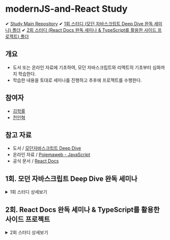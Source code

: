 # modernJS-and-React Study

✔ [Study Main Repository](https://github.com/wjs5025/modernJS-and-React)
✔ [1회 스터디 (모던 자바스크립트 Deep Dive 완독 세미나) 폴더]()
✔ [2회 스터디 (React Docs 완독 세미나 & TypeScript를 활용한 사이드 프로젝트) 폴더]()

## 개요

- 도서 또는 온라인 자료에 기초하여, 모던 자바스크립트와 리액트의 기초부터 심화까지 학습한다.
- 학습한 내용을 토대로 세미나를 진행하고 추후에 프로젝트를 수행한다.

## 참여자

- [김학률](https://github.com/markyul)
- [전인혁](https://github.com/wjs5025)

## 참고 자료

- 도서 / [모던자바스크립트 Deep Dive](https://search.shopping.naver.com/book/catalog/32472713016?cat_id=50010881&frm=PBOKPRO&query=%EB%AA%A8%EB%8D%98%EC%9E%90%EB%B0%94%EC%8A%A4%ED%81%AC%EB%A6%BD%ED%8A%B8+Deep+Dive&NaPm=ct%3Dl82k1u2g%7Cci%3D699e60d79f3fc6564e41d41e0d0cd71ad3eae750%7Ctr%3Dboknx%7Csn%3D95694%7Chk%3D8593fab282db7a30b24a43d796ea325f382e56d6)
- 온라인 자료 / [Poiemaweb - JavaScript](https://poiemaweb.com/#:~:text=%ED%99%98%EA%B2%BD%EC%97%90%EC%84%9C%20Sass%20%EC%82%AC%EC%9A%A9%ED%95%98%EA%B8%B0-,JavaScript,-37%20lessons)
- 공식 문서 / [React Docs](https://ko.reactjs.org/docs/getting-started.html)

## 1회. 모던 자바스크립트 Deep Dive 완독 세미나

<details>
    <summary>1회 스터디 상세보기</summary>
    
### 진행 기간
- (목표) 2022.09.13(화) ~ 2022.11.01(화)
- 매주 화요일 저녁 20시 세미나 및 간단한 회의 진행

### 규칙

- 모던 자바스크립트 Deep Dive (도서 또는 온라인 자료)를 토대로 매주 개인 학습 및 세미나를 진행한다.
- 스터디 참여자는 매주 2개 챕터를 발표하고 다른 2개의 챕터를 청강한다.
- 발표자는 청강자가 잘 이해하도록 자료를 준비하고, 청강자는 청강한 내용을 기록한다.
- 모든 발표자료와 기록물은 [1회 스터디 폴더]()에 저장한다.
- 2022.09.13 전에는 아래 목차의 **11. 객체와 변경불가성(Immutability)**까지 모두 읽고, 이후 **12. 함수**부터 차례로 세미나를 진행한다.
- 질문 또는 공유할만한 지식은 [Study Main Repository](https://github.com/wjs5025/modernJS-and-React) 내 [Issues](https://github.com/wjs5025/modernJS-and-React/issues)에서 관리한다.

<details>
<summary>목차</summary>
- 수행여부(발표자) 0. 챕터명
- [x](개별) 1. 기본 개념과 동작 원리 이해의 중요성
- [x](개별) 2. 자바스크립트란?
- [x](개별) 3. 자바스크립트 개발 환경과 실행 방법
- [x](개별) 4. 브라우저 동작 원리
- [x](개별) 5. 자바스크립트의 기본 문법
- [x](개별) 6. 데이터 타입과 변수
- [x](개별) 7. 연산자
- [x](개별) 8. 제어문
- [x](개별) 9. 타입 변환과 단축 평가
- [x](개별) 10. 객체
- [x](개별) 11. 객체와 변경불가성(Immutability)
- [ ](학률) 12. 함수
- [ ](인혁) 13. 타입 체크
- [ ](인혁) 14. 프로토타입
- [ ](학률) 15. 스코프
- [ ] 16. 보다 안정적인 자바스크립트 개발 환경을 위한 Strict mode
- [ ] 17. 함수 호출 방식에 의해 결정되는 this
- [ ] 18. 실행 컨텍스트와 자바스크립트의 동작 원리
- [ ] 19. 클로저
- [ ] 20. 자바스크립트 객체지향 프로그래밍
- [ ] 21. 빌트인 객체
- [ ] 22. 전역 객체
- [ ] 23. Number 레퍼 객체
- [ ] 24. 수학 상수와 함수를 위한 Math 객체
- [ ] 25. 날짜와 시간을 위한 Date 객체
- [ ] 26. 정규표현식
- [ ] 27. String 레퍼 객체
- [ ] 28. 배열
- [ ] 29. 자바스크립트 배열은 배열이 아니다
- [ ] 30. 배열 고차 함수
- [ ] 31. 문서 객체 모델(Document Object Model)
- [ ] 32. 동기식 처리 모델 vs 비동기식 처리 모델
- [ ] 33. 이벤트
- [ ] 34. 디바이스의 방향 정보를 다루는 자바스크립트 이벤트
- [ ] 35. 비동기식 처리 모델과 Ajax
- [ ] 36. REST(Representational State Transfer) API
- [ ] 37. Single Page Application & Routing
</details>

</details>

## 2회. React Docs 완독 세미나 & TypeScript를 활용한 사이드 프로젝트

<details>
    <summary>2회 스터디 상세보기</summary>
    # 아직 미진행
</details>
